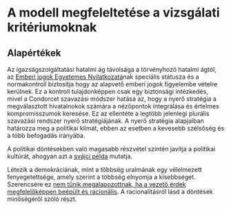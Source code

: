 # A modell megfeleltetése a vizsgálati kritériumoknak

## Alapértékek

Az igazságszolgáltatási hatalmi ág távolsága a törvényhozó hatalmi ágtól, az [Emberi jogok Egyetemes Nyilatkozatá](http://www.un.org/en/universal-declaration-human-rights/)nak speciális státusza és a normakontroll biztosítja hogy az alapvető emberi jogok figyelembe vételre kerülnek. Ez a kontroll tulajdonképpen csak egy biztonsági intézkedés, mivel a Condorcet szavazási módszer hatása az, hogy a nyerő stratégia a megválasztott hivatalnokok számára a nézőpontok integrálása és értelmes kompromisszumok keresése. Ez az ellentéte a legtöbb jelenlegi plurális szavazási rendszer nyerő stratégiájának. A nyerő stratégia alapjaiban határozza meg a politikai klímát, ebben az esetben a kevesebb szélsőség és a több befogadás irányába.

A politikai döntésekben való magasabb részvétel szintén javítja a politikai kultúrát, ahogyan azt a [svájci példa](http://www.sciencedirect.com/science/article/pii/S0176268000000033) mutatja.

Létezik a demokráciának, mint a többség uralmának egy vélelmezett fenyegetettsége, amely szerint a többség elnyomja a kisebbséget. Szerencsére ez [nem tűnik megalapozottnak, ha a vezető érdek megfelelőképpen beépült és racionális](http://www.rrojasdatabank.info/borner/borner3.pdf). A racionalitásról lásd a döntések minőségéről szóló részt.

